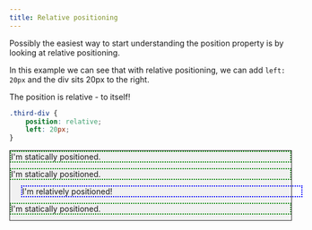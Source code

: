 ```yaml
---
title: Relative positioning
---
```


<div class="panels">
<div>

Possibly the easiest way to start understanding the position property is by looking at relative positioning.

In this example we can see that with relative positioning, we can add `left: 20px` and the div sits 20px to the right.

The position is relative - to itself!

```css
.third-div {
    position: relative;
    left: 20px;
}
```

</div>
<div style="display: flex;">

<div style="width: 100%; border: 1px solid #333; background: #f1f1f1;">
    <div style="border: 2px dotted green; margin-bottom: 10px;">
        I'm statically positioned.
    </div>
    <div style="border: 2px dotted green; margin-bottom: 10px;">
        I'm statically positioned.
    </div>
    <div style="position: relative; left: 20px; border: 2px dotted blue; margin-bottom: 10px;">
        I'm relatively positioned!
    </div>
    <div style="border: 2px dotted green; margin-bottom: 10px;">
        I'm statically positioned.
    </div>
</div>

</div>
</div>